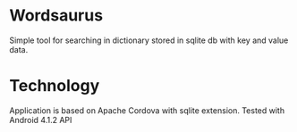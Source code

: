 # Wordsaurus

Simple tool for searching in dictionary stored in sqlite db with key and value data.

# Technology

Application is based on Apache Cordova with sqlite extension.
Tested with Android 4.1.2 API
